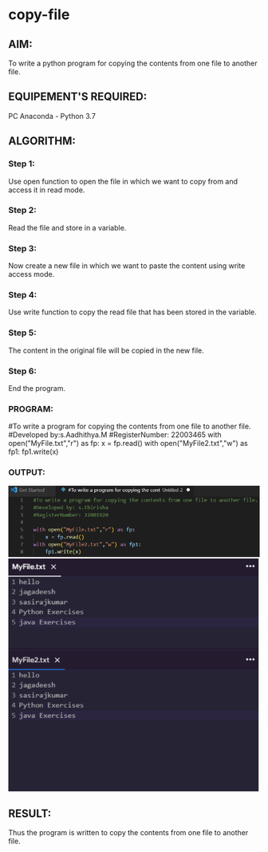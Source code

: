 # copy-file
## AIM:
To write a python program for copying the contents from one file to another file.
## EQUIPEMENT'S REQUIRED: 
PC
Anaconda - Python 3.7
## ALGORITHM: 
### Step 1:
Use open function to open the file in which we want to copy from and access it in read mode.

### Step 2:
Read the file and store in a variable.

### Step 3:
Now create a new file in which we want to paste the content using write access mode.

### Step 4:
Use write function to copy the read file that has been stored in the variable.

### Step 5:
The content in the original file will be copied in the new file.

### Step 6:
End the program.

### PROGRAM:
#To write a program for copying the contents from one file to another file.
#Developed by:s.Aadhithya.M
#RegisterNumber: 22003465
with open("MyFile.txt","r") as fp:
    x = fp.read()
with open("MyFile2.txt","w") as fp1:
    fp1.write(x)
### OUTPUT:
![output](1.6.png)
![output](1.7.png)


## RESULT:
Thus the program is written to copy the contents from one file to another file.